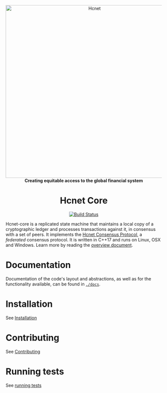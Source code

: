 <div align="center">
<a href="https://hcnet.org"><img alt="Hcnet" src="https://github.com/hcnet/.github/raw/master/hcnet-logo.png" width="558" /></a>
<br/>
<strong>Creating equitable access to the global financial system</strong>
<h1>Hcnet Core</h1>
</div>
<p align="center">
<a href="https://github.com/hcnet/hcnet-core/actions"><img alt="Build Status" src="https://github.com/hcnet/hcnet-core/workflows/.github/workflows/build.yml/badge.svg?branch=auto" /></a>
</p>

Hcnet-core is a replicated state machine that maintains a local copy of a cryptographic ledger and processes transactions against it, in consensus with a set of peers.
It implements the [Hcnet Consensus Protocol](https://github.com/hcnet/hcnet-core/blob/master/src/scp/readme.md), a _federated_ consensus protocol.
It is written in C++17 and runs on Linux, OSX and Windows.
Learn more by reading the [overview document](https://github.com/hcnet/hcnet-core/blob/master/docs/readme.md).

# Documentation

Documentation of the code's layout and abstractions, as well as for the
functionality available, can be found in
[`./docs`](https://github.com/hcnet/hcnet-core/tree/master/docs).

# Installation

See [Installation](./INSTALL.md)

# Contributing

See [Contributing](./CONTRIBUTING.md)

# Running tests

See [running tests](./CONTRIBUTING.md#running-tests)
